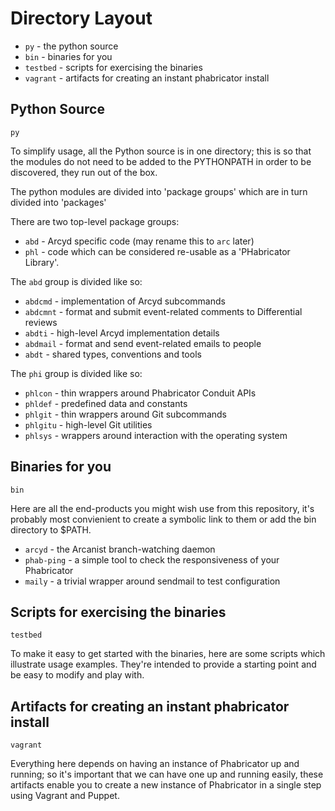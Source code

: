 Directory Layout
================

* `py` - the python source
* `bin` - binaries for you
* `testbed` - scripts for exercising the binaries
* `vagrant` - artifacts for creating an instant phabricator install

Python Source
-------------

`py`

To simplify usage, all the Python source is in one directory; this is so
that the modules do not need to be added to the PYTHONPATH in order to be
discovered, they run out of the box.

The python modules are divided into 'package groups' which are in turn
divided into 'packages'

There are two top-level package groups:
* `abd` - Arcyd specific code (may rename this to `arc` later)
* `phl` - code which can be considered re-usable as a 'PHabricator Library'.

The `abd` group is divided like so:
* `abdcmd` - implementation of Arcyd subcommands
* `abdcmnt` - format and submit event-related comments to Differential reviews
* `abdti` - high-level Arcyd implementation details
* `abdmail` - format and send event-related emails to people
* `abdt` - shared types, conventions and tools

The `phi` group is divided like so:
* `phlcon` - thin wrappers around Phabricator Conduit APIs
* `phldef` - predefined data and constants
* `phlgit` - thin wrappers around Git subcommands
* `phlgitu` - high-level Git utilities
* `phlsys` - wrappers around interaction with the operating system

Binaries for you
----------------

`bin`

Here are all the end-products you might wish use from this repository,
it's probably most convienient to create a symbolic link to them or add
the bin directory to $PATH.

* `arcyd` - the Arcanist branch-watching daemon
* `phab-ping` - a simple tool to check the responsiveness of your Phabricator
* `maily` - a trivial wrapper around sendmail to test configuration

Scripts for exercising the binaries
-----------------------------------

`testbed`

To make it easy to get started with the binaries, here are some scripts which
illustrate usage examples.  They're intended to provide a starting point and
be easy to modify and play with.

Artifacts for creating an instant phabricator install
-----------------------------------------------------

`vagrant`

Everything here depends on having an instance of Phabricator up and running;
so it's important that we can have one up and running easily, these artifacts
enable you to create a new instance of Phabricator in a single step using
Vagrant and Puppet.
